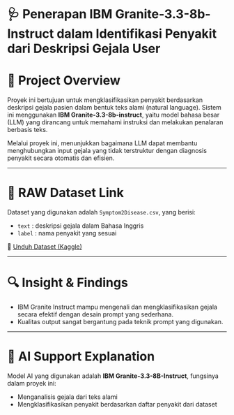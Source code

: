 # 🩺 Penerapan IBM Granite-3.3-8b-Instruct dalam Identifikasi Penyakit dari Deskripsi Gejala User

# 📌 Project Overview
Proyek ini bertujuan untuk mengklasifikasikan penyakit berdasarkan deskripsi gejala pasien dalam bentuk teks alami (natural language). Sistem ini menggunakan **IBM Granite-3.3-8b-instruct**, yaitu model bahasa besar (LLM) yang dirancang untuk memahami instruksi dan melakukan penalaran berbasis teks.

Melalui proyek ini, menunjukkan bagaimana LLM dapat membantu menghubungkan input gejala yang tidak terstruktur dengan diagnosis penyakit secara otomatis dan efisien.

---

# 🧾 RAW Dataset Link
Dataset yang digunakan adalah `Symptom2Disease.csv`, yang berisi:
- `text` : deskripsi gejala dalam Bahasa Inggris
- `label` : nama penyakit yang sesuai

🔗 [Unduh Dataset (Kaggle)](https://www.kaggle.com/datasets/niyarrbarman/symptom2disease)

---

# 🔍 Insight & Findings
- IBM Granite Instruct mampu mengenali dan mengklasifikasikan gejala secara efektif dengan desain prompt yang sederhana.
- Kualitas output sangat bergantung pada teknik prompt yang digunakan.

---

# 🤖 AI Support Explanation
Model AI yang digunakan adalah **IBM Granite-3.3-8B-Instruct**, fungsinya dalam proyek ini:
- Menganalisis gejala dari teks alami
- Mengklasifikasikan penyakit berdasarkan daftar penyakit dari dataset
